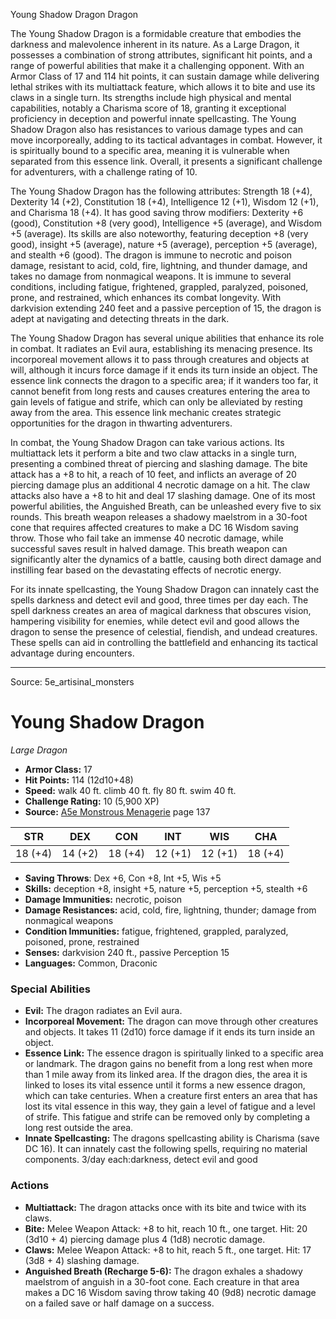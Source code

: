 <MonsterName/>Young Shadow Dragon</MonsterName>
<CreatureType/>Dragon</CreatureType>

<summary>The Young Shadow Dragon is a formidable creature that embodies the darkness and malevolence inherent in its nature. As a Large Dragon, it possesses a combination of strong attributes, significant hit points, and a range of powerful abilities that make it a challenging opponent. With an Armor Class of 17 and 114 hit points, it can sustain damage while delivering lethal strikes with its multiattack feature, which allows it to bite and use its claws in a single turn. Its strengths include high physical and mental capabilities, notably a Charisma score of 18, granting it exceptional proficiency in deception and powerful innate spellcasting. The Young Shadow Dragon also has resistances to various damage types and can move incorporeally, adding to its tactical advantages in combat. However, it is spiritually bound to a specific area, meaning it is vulnerable when separated from this essence link. Overall, it presents a significant challenge for adventurers, with a challenge rating of 10.</summary>

<detail>

The Young Shadow Dragon has the following attributes: Strength 18 (+4), Dexterity 14 (+2), Constitution 18 (+4), Intelligence 12 (+1), Wisdom 12 (+1), and Charisma 18 (+4). It has good saving throw modifiers: Dexterity +6 (good), Constitution +8 (very good), Intelligence +5 (average), and Wisdom +5 (average). Its skills are also noteworthy, featuring deception +8 (very good), insight +5 (average), nature +5 (average), perception +5 (average), and stealth +6 (good). The dragon is immune to necrotic and poison damage, resistant to acid, cold, fire, lightning, and thunder damage, and takes no damage from nonmagical weapons. It is immune to several conditions, including fatigue, frightened, grappled, paralyzed, poisoned, prone, and restrained, which enhances its combat longevity. With darkvision extending 240 feet and a passive perception of 15, the dragon is adept at navigating and detecting threats in the dark.

The Young Shadow Dragon has several unique abilities that enhance its role in combat. It radiates an Evil aura, establishing its menacing presence. Its incorporeal movement allows it to pass through creatures and objects at will, although it incurs force damage if it ends its turn inside an object. The essence link connects the dragon to a specific area; if it wanders too far, it cannot benefit from long rests and causes creatures entering the area to gain levels of fatigue and strife, which can only be alleviated by resting away from the area. This essence link mechanic creates strategic opportunities for the dragon in thwarting adventurers.

In combat, the Young Shadow Dragon can take various actions. Its multiattack lets it perform a bite and two claw attacks in a single turn, presenting a combined threat of piercing and slashing damage. The bite attack has a +8 to hit, a reach of 10 feet, and inflicts an average of 20 piercing damage plus an additional 4 necrotic damage on a hit. The claw attacks also have a +8 to hit and deal 17 slashing damage. One of its most powerful abilities, the Anguished Breath, can be unleashed every five to six rounds. This breath weapon releases a shadowy maelstrom in a 30-foot cone that requires affected creatures to make a DC 16 Wisdom saving throw. Those who fail take an immense 40 necrotic damage, while successful saves result in halved damage. This breath weapon can significantly alter the dynamics of a battle, causing both direct damage and instilling fear based on the devastating effects of necrotic energy.

For its innate spellcasting, the Young Shadow Dragon can innately cast the spells darkness and detect evil and good, three times per day each. The spell darkness creates an area of magical darkness that obscures vision, hampering visibility for enemies, while detect evil and good allows the dragon to sense the presence of celestial, fiendish, and undead creatures. These spells can aid in controlling the battlefield and enhancing its tactical advantage during encounters.</detail>



---

Source: 5e_artisinal_monsters

# Young Shadow Dragon

*Large* *Dragon*

- **Armor Class:** 17
- **Hit Points:** 114 (12d10+48)
- **Speed:** walk 40 ft. climb 40 ft. fly 80 ft. swim 40 ft.
- **Challenge Rating:** 10 (5,900 XP)
- **Source:** [A5e Monstrous Menagerie](https://enpublishingrpg.com/products/level-up-monstrous-menagerie-a5e) page 137

| STR | DEX | CON | INT | WIS | CHA |
| --- | --- | --- | --- | --- | --- |
| 18 (+4) | 14 (+2) | 18 (+4) | 12 (+1) | 12 (+1) | 18 (+4) |

- **Saving Throws**: Dex +6, Con +8, Int +5, Wis +5
- **Skills:** deception +8, insight +5, nature +5, perception +5, stealth +6
- **Damage Immunities:** necrotic, poison
- **Damage Resistances:** acid, cold, fire, lightning, thunder; damage from nonmagical weapons
- **Condition Immunities:** fatigue, frightened, grappled, paralyzed, poisoned, prone, restrained
- **Senses:** darkvision 240 ft., passive Perception 15
- **Languages:** Common, Draconic

### Special Abilities

- **Evil:** The dragon radiates an Evil aura.
- **Incorporeal Movement:** The dragon can move through other creatures and objects. It takes 11 (2d10) force damage if it ends its turn inside an object.
- **Essence Link:** The essence dragon is spiritually linked to a specific area or landmark. The dragon gains no benefit from a long rest when more than 1 mile away from its linked area. If the dragon dies, the area it is linked to loses its vital essence until it forms a new essence dragon, which can take centuries. When a creature first enters an area that has lost its vital essence in this way, they gain a level of fatigue and a level of strife. This fatigue and strife can be removed only by completing a long rest outside the area.
- **Innate Spellcasting:** The dragons spellcasting ability is Charisma (save DC 16). It can innately cast the following spells, requiring no material components. 3/day each:darkness, detect evil and good

### Actions

- **Multiattack:** The dragon attacks once with its bite and twice with its claws.
- **Bite:** Melee Weapon Attack: +8 to hit, reach 10 ft., one target. Hit: 20 (3d10 + 4) piercing damage plus 4 (1d8) necrotic damage.
- **Claws:** Melee Weapon Attack: +8 to hit, reach 5 ft., one target. Hit: 17 (3d8 + 4) slashing damage.
- **Anguished Breath (Recharge 5-6):** The dragon exhales a shadowy maelstrom of anguish in a 30-foot cone. Each creature in that area makes a DC 16 Wisdom saving throw  taking 40 (9d8) necrotic damage on a failed save or half damage on a success.




